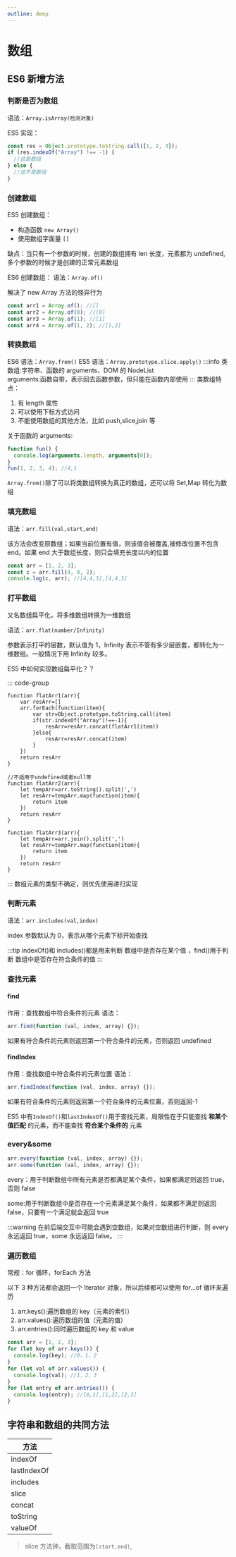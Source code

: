 ```yaml
---
outline: deep
---
```


# 数组

## ES6 新增方法

### 判断是否为数组

语法：`Array.isArray(检测对象)`

ES5 实现：

```js
const res = Object.prototype.toString.call([1, 2, 3]);
if (res.indexOf("Array") !== -1) {
  //这是数组
} else {
  //这不是数组
}
```

### 创建数组

ES5 创建数组：

- 构造函数 `new Array()`
- 使用数组字面量 `[]`

缺点：当只有一个参数的时候，创建的数组拥有 len 长度，元素都为 undefined,多个参数的时候才是创建的正常元素数组

ES6 创建数组：
语法：`Array.of()`

解决了 new Array 方法的怪异行为

```js
const arr1 = Array.of(); //[]
const arr2 = Array.of(0); //[0]
const arr3 = Array.of(1); //[1]
const arr4 = Array.of(1, 2); //[1,2]
```

### 转换数组

ES6 语法：`Array.from()`
ES5 语法：`Array.prototype.slice.apply()`
:::info
类数组:字符串、函数的 arguments、DOM 的 NodeList<br/>
arguments:函数自带，表示回去函数参数，但只能在函数内部使用
:::
类数组特点：

1. 有 length 属性
2. 可以使用下标方式访问
3. 不能使用数组的其他方法，比如 push,slice,join 等

关于函数的 arguments:

```js
function fun() {
  console.log(arguments.length, arguments[0]);
}
fun(1, 2, 3, 4); //4,1
```

`Array.from()`除了可以将类数组转换为真正的数组，还可以将 Set,Map 转化为数组

### 填充数组

语法：`arr.fill(val,start,end)`

该方法会改变原数组；如果当前位置有值，则该值会被覆盖,被修改位置不包含 end。如果 end 大于数组长度，则只会填充长度以内的位置

```js
const arr = [1, 2, 3];
const c = arr.fill(4, 0, 2);
console.log(c, arr); //[4,4,3],[4,4,3]
```

### 打平数组

又名数组扁平化，将多维数组转换为一维数组

语法：`arr.flat(number/Infinity)`

参数表示打平的层数，默认值为 1，Infinity 表示不管有多少层嵌套，都转化为一维数组。一般情况下用 Infinity 较多。

ES5 中如何实现数组扁平化？？

::: code-group

```js[递归]
function flatArr1(arr){
    var resArr=[]
    arr.forEach(function(item){
        var str=Object.prototype.toString.call(item)
        if(str.indexOf("Array")!==-1){
            resArr=resArr.concat(flatArr1(item))
        }else{
            resArr=resArr.concat(item)
        }
    })
    return resArr
}
```

```js[toString]
//不适用于undefined或者null等
function flatArr2(arr){
    let tempArr=arr.toString().split(',')
    let resArr=tempArr.map(function(item){
        return item
    })
    return resArr
}
```

```js[join]
function flatArr3(arr){
    let tempArr=arr.join().split(',')
    let resArr=tempArr.map(function(item){
        return item
    })
    return resArr
}
```

:::
数组元素的类型不确定，则优先使用递归实现

### 判断元素

语法：`arr.includes(val,index)`

index 参数默认为 0，表示从哪个元素下标开始查找

:::tip
indexOf()和 includes()都是用来判断 数组中是否存在某个值 ，find()用于判断 数组中是否存在符合条件的值
:::

### 查找元素

#### find

作用：查找数组中符合条件的元素
语法：

```js
arr.find(function (val, index, array) {});
```

如果有符合条件的元素则返回第一个符合条件的元素，否则返回 undefined

#### findIndex

作用：查找数组中符合条件的元素位置
语法：

```js
arr.findIndex(function (val, index, array) {});
```

如果有符合条件的元素则返回第一个符合条件的元素位置，否则返回-1

ES5 中有`IndexOf()`和`lastIndexOf()`用于查找元素，局限性在于只能查找 **和某个值匹配** 的元素，而不能查找 **符合某个条件的** 元素

### every&some

```js
arr.every(function (val, index, array) {});
arr.some(function (val, index, array) {});
```

every：用于判断数组中所有元素是否都满足某个条件，如果都满足则返回 true，否则 false

some:用于判断数组中是否存在一个元素满足某个条件，如果都不满足则返回 false，只要有一个满足就会返回 true

:::warning
在前后端交互中可能会遇到空数组，如果对空数组进行判断，则 every 永远返回 true，some 永远返回 false。
:::

### 遍历数组

常规：for 循环，forEach 方法

以下 3 种方法都会返回一个 Iterator 对象，所以后续都可以使用 for...of 循环来遍历

1. arr.keys():遍历数组的 key（元素的索引）
2. arr.values():遍历数组的值（元素的值）
3. arr.entries():同时遍历数组的 key 和 value

```js
const arr = [1, 2, 3];
for (let key of arr.keys()) {
  console.log(key); //0，1，2
}
for (let val of arr.values()) {
  console.log(val); //1，2，3
}
for (let entry of arr.entries()) {
  console.log(entry); //[0,1],[1,2],[2,3]
}
```

## 字符串和数组的共同方法

| 方法        |
| ----------- |
| indexOf     |
| lastIndexOf |
| includes    |
| slice       |
| concat      |
| toString    |
| valueOf     |

> slice 方法钟，截取范围为`[start,end)`,
